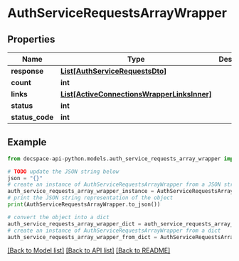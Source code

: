 # AuthServiceRequestsArrayWrapper

## Properties

Name | Type | Description | Notes
------------ | ------------- | ------------- | -------------
**response** | [**List[AuthServiceRequestsDto]**](AuthServiceRequestsDto.md) |  | [optional] 
**count** | **int** |  | [optional] 
**links** | [**List[ActiveConnectionsWrapperLinksInner]**](ActiveConnectionsWrapperLinksInner.md) |  | [optional] 
**status** | **int** |  | [optional] 
**status_code** | **int** |  | [optional] 

## Example

```python
from docspace-api-python.models.auth_service_requests_array_wrapper import AuthServiceRequestsArrayWrapper

# TODO update the JSON string below
json = "{}"
# create an instance of AuthServiceRequestsArrayWrapper from a JSON string
auth_service_requests_array_wrapper_instance = AuthServiceRequestsArrayWrapper.from_json(json)
# print the JSON string representation of the object
print(AuthServiceRequestsArrayWrapper.to_json())

# convert the object into a dict
auth_service_requests_array_wrapper_dict = auth_service_requests_array_wrapper_instance.to_dict()
# create an instance of AuthServiceRequestsArrayWrapper from a dict
auth_service_requests_array_wrapper_from_dict = AuthServiceRequestsArrayWrapper.from_dict(auth_service_requests_array_wrapper_dict)
```
[[Back to Model list]](../README.md#documentation-for-models) [[Back to API list]](../README.md#documentation-for-api-endpoints) [[Back to README]](../README.md)


